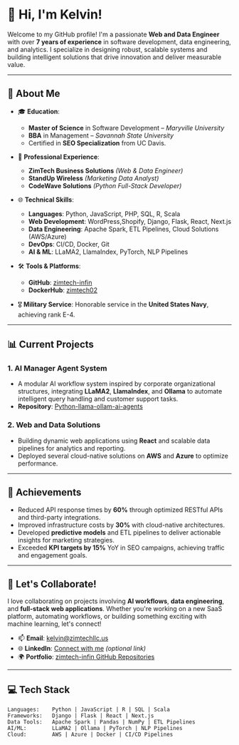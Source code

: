 # 👋 Hi, I'm Kelvin!

Welcome to my GitHub profile! I'm a passionate **Web and Data Engineer** with over **7 years of experience** in software development, data engineering, and analytics. I specialize in designing robust, scalable systems and building intelligent solutions that drive innovation and deliver measurable value.

---

## 🚀 **About Me**
- 🎓 **Education**:  
   - **Master of Science** in Software Development – *Maryville University*  
   - **BBA** in Management – *Savannah State University*  
   - Certified in **SEO Specialization** from UC Davis.

- 💼 **Professional Experience**:  
   - **ZimTech Business Solutions** *(Web & Data Engineer)*  
   - **StandUp Wireless** *(Marketing Data Analyst)*  
   - **CodeWave Solutions** *(Python Full-Stack Developer)*  

- 🌐 **Technical Skills**:
   - **Languages**: Python, JavaScript, PHP, SQL, R, Scala
   - **Web Development**: WordPress,Shopify, Django, Flask, React, Next.js
   - **Data Engineering**: Apache Spark, ETL Pipelines, Cloud Solutions (AWS/Azure)
   - **DevOps**: CI/CD, Docker, Git
   - **AI & ML**: LLaMA2, LlamaIndex, PyTorch, NLP Pipelines

- 🛠️ **Tools & Platforms**:  
   - **GitHub**: [zimtech-infin](https://github.com/zimtech-infin)  
   - **DockerHub**: [zimtech02](https://hub.docker.com/repositories/zimtech02)

- 🎖️ **Military Service**: Honorable service in the **United States Navy**, achieving rank E-4.

---

## 📊 **Current Projects**
### **1. AI Manager Agent System**  
- A modular AI workflow system inspired by corporate organizational structures, integrating **LLaMA2**, **LlamaIndex**, and **Ollama** to automate intelligent query handling and customer support tasks.  
- **Repository**: [Python-llama-ollam-ai-agents](https://github.com/zimtech-infin/Python-llama-ollam-ai-agents)  

### **2. Web and Data Solutions**
- Building dynamic web applications using **React** and scalable data pipelines for analytics and reporting.  
- Deployed several cloud-native solutions on **AWS** and **Azure** to optimize performance.

---

## 🌟 **Achievements**
- Reduced API response times by **60%** through optimized RESTful APIs and third-party integrations.
- Improved infrastructure costs by **30%** with cloud-native architectures.
- Developed **predictive models** and ETL pipelines to deliver actionable insights for marketing strategies.
- Exceeded **KPI targets by 15%** YoY in SEO campaigns, achieving traffic and engagement goals.

---

## 🔧 **Let's Collaborate!**
I love collaborating on projects involving **AI workflows**, **data engineering**, and **full-stack web applications**. Whether you're working on a new SaaS platform, automating workflows, or building something exciting with machine learning, let's connect!

- 📫 **Email**: [kelvin@zimtechllc.us](mailto:kelvin@zimtechllc.us)
- 🌐 **LinkedIn**: [Connect with me](#) *(optional link)*  
- 🌍 **Portfolio**: [zimtech-infin GitHub Repositories](https://github.com/zimtech-infin)  

---

## 💻 **Tech Stack**
```plaintext
Languages:    Python | JavaScript | R | SQL | Scala
Frameworks:   Django | Flask | React | Next.js
Data Tools:   Apache Spark | Pandas | NumPy | ETL Pipelines
AI/ML:        LLaMA2 | Ollama | PyTorch | NLP Pipelines
Cloud:        AWS | Azure | Docker | CI/CD Pipelines
